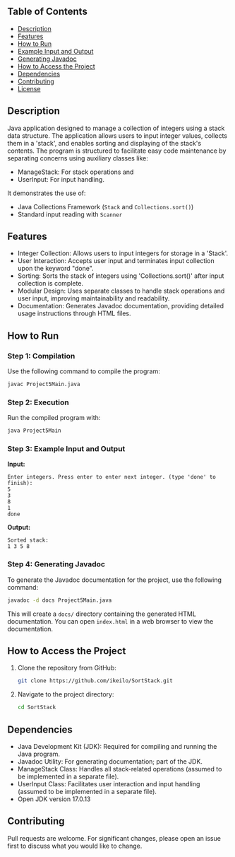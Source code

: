 
## Table of Contents
- [Description](#description)
- [Features](#features)
- [How to Run](#how-to-run)
- [Example Input and Output](#step-3-example-input-and-output)
- [Generating Javadoc](#step-4-generating-javadoc)
- [How to Access the Project](#how-to-access-the-project)
- [Dependencies](#dependencies)
- [Contributing](#contributing)
- [License](#license)

## Description
Java application designed to manage a collection of integers using a stack data structure. The application allows users to input integer values, collects them in a 'stack', and enables sorting and displaying of the stack's contents. The program is structured to facilitate easy code maintenance by separating concerns using auxiliary classes like:
- ManageStack: For stack operations and
- UserInput: For input handling.

It demonstrates the use of:
- Java Collections Framework (`Stack` and `Collections.sort()`)
- Standard input reading with `Scanner`

## Features
- Integer Collection: Allows users to input integers for storage in a 'Stack'.
- User Interaction: Accepts user input and terminates input collection upon the keyword "done".
- Sorting: Sorts the stack of integers using 'Collections.sort()' after input collection is complete.
- Modular Design: Uses separate classes to handle stack operations and user input, improving maintainability and readability.
- Documentation: Generates Javadoc documentation, providing detailed usage instructions through HTML files.
  

## How to Run

### Step 1: Compilation
Use the following command to compile the program:
```sh
javac Project5Main.java
```

### Step 2: Execution
Run the compiled program with:
```sh
java Project5Main
```

### Step 3: Example Input and Output
**Input:**
```
Enter integers. Press enter to enter next integer. (type 'done' to finish):
5
3
8
1
done

```

**Output:**
```
Sorted stack:
1 3 5 8
```

### Step 4: Generating Javadoc
To generate the Javadoc documentation for the project, use the following command:
```sh
javadoc -d docs Project5Main.java
```

This will create a `docs/` directory containing the generated HTML documentation. You can open `index.html` in a web browser to view the documentation.

## How to Access the Project
1. Clone the repository from GitHub:
    ```sh
    git clone https://github.com/ikeilo/SortStack.git
    ```
2. Navigate to the project directory:
    ```sh
    cd SortStack
    ```

## Dependencies
- Java Development Kit (JDK): Required for compiling and running the Java program.
- Javadoc Utility: For generating documentation; part of the JDK.
- ManageStack Class: Handles all stack-related operations (assumed to be implemented in a separate file).
- UserInput Class: Facilitates user interaction and input handling (assumed to be implemented in a separate file).
- Open JDK version 17.0.13

## Contributing
Pull requests are welcome. For significant changes, please open an issue first to discuss what you would like to change.

